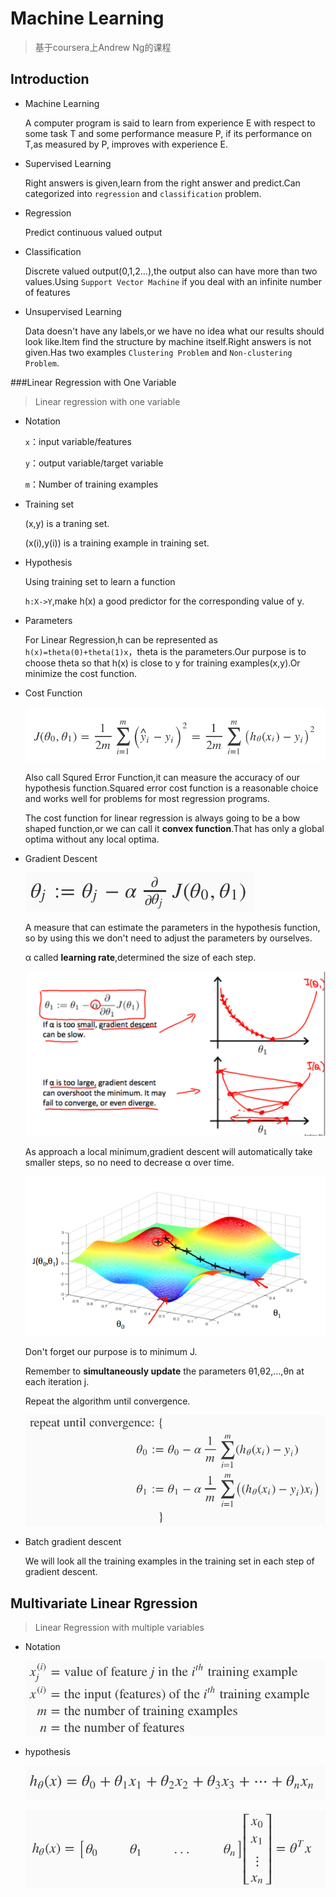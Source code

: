 # Machine Learning

> 基于coursera上Andrew Ng的课程

## Introduction

* Machine Learning

  A computer program is said to learn from experience E with respect to some task T and some performance measure P, if its performance on T,as measured by P, improves with experience E.

* Supervised Learning 

  Right answers is given,learn from the right answer and predict.Can categorized into `regression` and `classification` problem.

* Regression

  Predict continuous valued output

* Classification

  Discrete valued output(0,1,2…),the output also can have more than two values.Using `Support Vector Machine` if you deal with an infinite number of features

* Unsupervised Learning

  Data doesn't have any labels,or we have no idea what our results should look like.Item find the structure by machine itself.Right answers is not given.Has two examples `Clustering Problem` and `Non-clustering Problem`.

###Linear Regression with One Variable

> Linear regression with one variable

* Notation

  `x`：input variable/features

  `y`：output variable/target variable

  `m`：Number of training examples

* Training set

  (x,y) is a traning set.

  (x(i),y(i)) is a training example in training set.

* Hypothesis

  Using training set to learn a function 

  `h:X->Y`,make h(x) a good predictor for the corresponding value of y.

* Parameters

  For Linear Regression,h can be represented as `h(x)=theta(0)+theta(1)x`，theta is the parameters.Our purpose is to choose theta so that h(x) is close to y for training examples(x,y).Or minimize the cost function.

* Cost Function

  ![costFunction](images/costFunction.png)

  Also call Squred Error Function,it can measure the accuracy of our hypothesis function.Squared error cost function is a reasonable choice and works well for problems for most regression programs. 

  The cost function for linear regression is always going to be a bow shaped function,or we can call it **convex function**.That has only a global optima without any local optima.

* Gradient Descent

  ![gradientDescent](images/gradientDescent.png)

  A measure that can estimate the parameters in the hypothesis function, so by using this we don't need to adjust the parameters by ourselves.

  α called **learning rate**,determined the size of each step.

  ![overshoot](images/overshoot.png)

  As approach a local minimum,gradient descent will automatically take smaller steps, so no need to decrease α over time.

  ![gradientGraph](images/gradientGraph.png)

  Don't forget our purpose is to minimum J.

  Remember to **simultaneously update** the parameters θ1,θ2,…,θn at each iteration j.

  Repeat the algorithm until convergence.

  ![grdientDescentTheta](images/grdientDescentTheta.png)

* Batch gradient descent

  We will look all the training examples in the training set in each step of  gradient descent.

## Multivariate Linear Rgression

> Linear Regression with multiple variables 

* Notation

  ![MultivariateNotation](images/MultivariateNotation.png)


* hypothesis

  ![MultiHypothesis1](images/MultiHypothesis1.png)

  ![MultiHypothesis2](images/MultiHypothesis2.png)

  ​